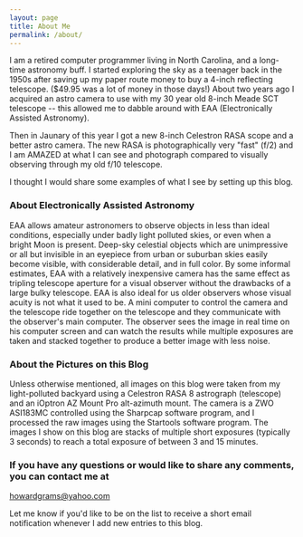 ```yaml
---
layout: page
title: About Me
permalink: /about/
---
```


I am a retired computer programmer living in North Carolina, and a long-time astronomy buff. I started exploring the sky as a teenager back in the 1950s after saving up my paper route money to buy a 4-inch reflecting telescope. ($49.95 was a lot of money in those days!) About two years ago I acquired an astro camera to use with my 30 year old 8-inch Meade SCT telescope -- this allowed me to dabble around with EAA (Electronically Assisted Astronomy).

Then in Jaunary of this year I got a new 8-inch Celestron RASA scope and a better astro camera.  The new RASA is photographically very "fast" (f/2) and I am AMAZED at what I can see and photograph compared to visually observing through my old f/10 telescope.

I thought I would share some examples of what I see by setting up this blog.

### About Electronically Assisted Astronomy

EAA allows amateur astronomers to observe objects in less than ideal conditions, especially under badly light polluted skies, or even when a bright Moon is present. Deep-sky celestial objects which are unimpressive or all but invisible in an eyepiece from urban or suburban skies easily become visible, with considerable detail, and in full color. By some informal estimates, EAA with a relatively inexpensive camera has the same effect as tripling telescope aperture for a visual observer without the drawbacks of a large bulky telescope. EAA is also ideal for us older observers whose visual acuity is not what it used to be.
A mini computer to control the camera and the telescope ride together on the telescope and they communicate with the observer's main computer.  The observer sees the image in real time on his computer screen and can watch the results while multiple exposures are taken and stacked together to produce a better image with less noise.

### About the Pictures on this Blog

Unless otherwise mentioned, all images on this blog were taken from my light-polluted backyard using a Celestron RASA 8 astrograph (telescope) and an iOptron AZ Mount Pro alt-azimuth mount. The camera is a ZWO ASI183MC controlled using the Sharpcap software program, and I processed the raw images using the Startools software program. The images I show on this blog are stacks of multiple  short exposures (typically 3 seconds) to reach a total exposure of between 3 and 15 minutes.

### If you have any questions or would like to share any comments, you can contact me at

[howardgrams@yahoo.com](mailto:howardgrams@yahoo.com)

Let me know if you'd like to be on the list to receive a short email notification whenever I add new entries to this blog.